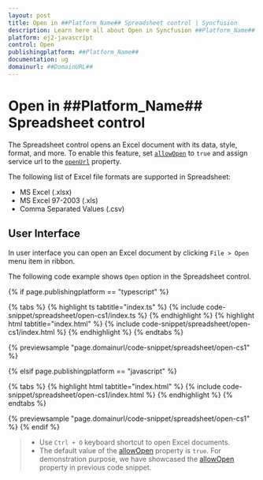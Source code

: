 ```yaml
---
layout: post
title: Open in ##Platform_Name## Spreadsheet control | Syncfusion
description: Learn here all about Open in Syncfusion ##Platform_Name## Spreadsheet control of Syncfusion Essential JS 2 and more.
platform: ej2-javascript
control: Open 
publishingplatform: ##Platform_Name##
documentation: ug
domainurl: ##DomainURL##
---
```


# Open in ##Platform_Name## Spreadsheet control

The Spreadsheet control opens an Excel document with its data, style, format, and more. To enable this feature, set [`allowOpen`](../api/spreadsheet/#allowopen) to `true` and assign service url to the [`openUrl`](../api/spreadsheet/#openurl) property.

The following list of Excel file formats are supported in Spreadsheet:

* MS Excel (.xlsx)
* MS Excel 97-2003 (.xls)
* Comma Separated Values (.csv)

## User Interface

In user interface you can open an Excel document by clicking `File > Open` menu item in ribbon.

The following code example shows `Open` option in the Spreadsheet control.

{% if page.publishingplatform == "typescript" %}

 {% tabs %}
{% highlight ts tabtitle="index.ts" %}
{% include code-snippet/spreadsheet/open-cs1/index.ts %}
{% endhighlight %}
{% highlight html tabtitle="index.html" %}
{% include code-snippet/spreadsheet/open-cs1/index.html %}
{% endhighlight %}
{% endtabs %}
        
{% previewsample "page.domainurl/code-snippet/spreadsheet/open-cs1" %}

{% elsif page.publishingplatform == "javascript" %}

{% tabs %}
{% highlight html tabtitle="index.html" %}
{% include code-snippet/spreadsheet/open-cs1/index.html %}
{% endhighlight %}
{% endtabs %}

{% previewsample "page.domainurl/code-snippet/spreadsheet/open-cs1" %}
{% endif %}

> * Use `Ctrl + O` keyboard shortcut to open Excel documents.
> * The default value of the [allowOpen](../api/spreadsheet/#allowopen) property is `true`. For demonstration purpose, we have showcased the [allowOpen](../api/spreadsheet/#allowopen) property in previous code snippet.